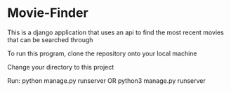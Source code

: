 # Movie-Finder
This is a django application that uses an api to find the most recent movies that can be searched through 

To run this program, clone the repository onto your local machine

Change your directory to this project

Run: python manage.py runserver OR python3 manage.py runserver
